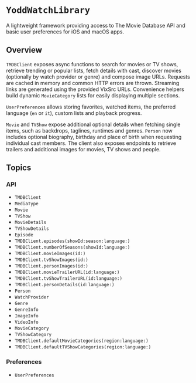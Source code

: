 # ``YoddWatchLibrary``

A lightweight framework providing access to The Movie Database API and basic user preferences for iOS and macOS apps.

## Overview

`TMDBClient` exposes async functions to search for movies or TV shows, retrieve trending or popular lists, fetch details with cast, discover movies (optionally by watch provider or genre) and compose image URLs. Requests are cached in memory and common HTTP errors are thrown. Streaming links are generated using the provided VixSrc URLs. Convenience helpers build dynamic ``MovieCategory`` lists for easily displaying multiple sections.

`UserPreferences` allows storing favorites, watched items, the preferred language (`en` or `it`), custom lists and playback progress.

`Movie` and `TVShow` expose additional optional details when fetching single items, such as backdrops, taglines, runtimes and genres.
`Person` now includes optional biography, birthday and place of birth when requesting individual cast members. The client also exposes endpoints to retrieve trailers and additional images for movies, TV shows and people.


## Topics

### API
- ``TMDBClient``
- ``MediaType``
- ``Movie``
- ``TVShow``
- ``MovieDetails``
- ``TVShowDetails``
- ``Episode``
- ``TMDBClient.episodes(showId:season:language:)``
- ``TMDBClient.numberOfSeasons(showId:language:)``
- ``TMDBClient.movieImages(id:)``
- ``TMDBClient.tvShowImages(id:)``
- ``TMDBClient.personImages(id:)``
- ``TMDBClient.movieTrailerURL(id:language:)``
- ``TMDBClient.tvShowTrailerURL(id:language:)``
- ``TMDBClient.personDetails(id:language:)``
- ``Person``
- ``WatchProvider``
- ``Genre``
- ``GenreInfo``
- ``ImageInfo``
- ``VideoInfo``
- ``MovieCategory``
- ``TVShowCategory``
- ``TMDBClient.defaultMovieCategories(region:language:)``
- ``TMDBClient.defaultTVShowCategories(region:language:)``

### Preferences
- ``UserPreferences``
